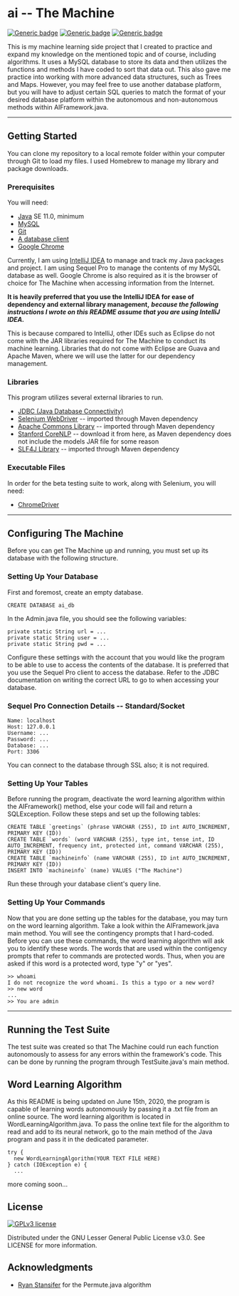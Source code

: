 # ai -- The Machine

[![Generic badge](https://img.shields.io/badge/java-11.0+-blue.svg)](https://shields.io/)
[![Generic badge](https://img.shields.io/badge/mysql-8.0+-red.svg)](https://shields.io/)
[![Generic badge](https://img.shields.io/badge/selenium-3.141.59-green.svg)](https://shields.io/)


This is my machine learning side project that I created to practice and expand my knowledge on the mentioned topic and of course, including algorithms. 
It uses a MySQL database to store its data and then utilizes the functions and methods I have coded to sort that data out. 
This also gave me practice into working with more advanced data structures, such as Trees and Maps. However, you may feel free to use another database platform, but you will have to adjust certain SQL queries to match the format of your desired database platform within the autonomous and non-autonomous methods within AIFramework.java.

---

## Getting Started

You can clone my repository to a local remote folder within your computer through Git to load my files. I used Homebrew to manage my library and package downloads.

### Prerequisites

You will need:
* [Java](https://www.oracle.com/java/technologies/javase-downloads.html) SE 11.0, minimum
* [MySQL](https://www.mysql.com/downloads/)
* [Git](https://git-scm.com/downloads)
* [A database client](https://www.sequelpro.com/)
* [Google Chrome](https://www.google.com/chrome/)

Currently, I am using [IntelliJ IDEA](https://www.jetbrains.com/idea/) to manage and track my Java packages and project. I am using Sequel Pro to manage the contents of my MySQL database as well. Google Chrome is also required as it is the browser of choice for The Machine when accessing information from the Internet.

**It is heavily preferred that you use the IntelliJ IDEA for ease of dependency and external library management,** 
***because the following instructions I wrote on this README assume that you are using IntelliJ IDEA.***

This is because compared to IntelliJ, other IDEs such as Eclipse do not come with the JAR libraries required for The Machine to conduct its machine learning. Libraries that do not come with Eclipse are Guava and Apache Maven, where we will use the latter for our dependency management.

### Libraries

This program utilizes several external libraries to run.
* [JDBC (Java Database Connectivity)](https://dev.mysql.com/downloads/connector/j/)
* [Selenium WebDriver](https://www.selenium.dev/projects/) -- imported through Maven dependency
* [Apache Commons Library](https://mvnrepository.com/artifact/org.apache.commons/commons-collections4) -- imported through Maven dependency
* [Stanford CoreNLP](https://stanfordnlp.github.io/CoreNLP/index.html#download) -- download it from here, as Maven dependency does not include the models JAR file for some reason
* [SLF4J Library](http://www.slf4j.org/download.html) -- imported through Maven dependency

### Executable Files

In order for the beta testing suite to work, along with Selenium, you will need:
* [ChromeDriver](https://chromedriver.chromium.org/downloads)

---

## Configuring The Machine

Before you can get The Machine up and running, you must set up its database with the following structure.

### Setting Up Your Database

First and foremost, create an empty database.

```
CREATE DATABASE ai_db
```

In the Admin.java file, you should see the following variables:

```
private static String url = ...
private static String user = ...
private static String pwd = ...
```

Configure these settings with the account that you would like the program to be able to use to access the contents of the database. It is preferred that you use the Sequel Pro client to access the database. Refer to the JDBC documentation on writing the correct URL to go to when accessing your database.

### Sequel Pro Connection Details -- Standard/Socket
```
Name: localhost
Host: 127.0.0.1
Username: ...
Password: ...
Database: ...
Port: 3306
```
You can connect to the database through SSL also; it is not required.

### Setting Up Your Tables

Before running the program, deactivate the word learning algorithm within the AIFramework() method, else your code will fail and return a SQLException. Follow these steps and set up the following tables:

``` 
CREATE TABLE `greetings` (phrase VARCHAR (255), ID int AUTO_INCREMENT, PRIMARY KEY (ID))
CREATE TABLE `words` (word VARCHAR (255), type int, tense int, ID AUTO_INCREMENT, frequency int, protected int, command VARCHAR (255), PRIMARY KEY (ID))
CREATE TABLE `machineinfo` (name VARCHAR (255), ID int AUTO_INCREMENT, PRIMARY KEY (ID))
INSERT INTO `machineinfo` (name) VALUES ("The Machine")
```

Run these through your database client's query line.

### Setting Up Your Commands

Now that you are done setting up the tables for the database, you may turn on the word learning algorithm.
Take a look within the AIFramework.java main method. You will see the contingency prompts that I hard-coded.
Before you can use these commands, the word learning algorithm will ask you to identify these words. The words
that are used within the contigency prompts that refer to commands are protected words. Thus,
when you are asked if this word is a protected word, type "y" or "yes".

```
>> whoami
I do not recognize the word whoami. Is this a typo or a new word?
>> new word
...
>> You are admin
```

---

## Running the Test Suite

The test suite was created so that The Machine could run each function autonomously to assess for any errors within
the framework's code. This can be done by running the program through TestSuite.java's main method.

## Word Learning Algorithm

As this README is being updated on June 15th, 2020, the program is capable of learning words autonomously by passing it a .txt file from an online source. The word learning algorithm is located in WordLearningAlgorithm.java. To pass the online text file for the algorithm to read and add to its neural network, go to the main method of the Java program and pass it in the dedicated parameter.

```
try {
  new WordLearningAlgorithm(YOUR TEXT FILE HERE)
} catch (IOException e) {
  ...
 ```
 
 more coming soon...

## License

[![GPLv3 license](https://img.shields.io/badge/License-GPLv3-blue.svg)](https://github.com/n1413704/ai/blob/master/LICENSE)

Distributed under the GNU Lesser General Public License v3.0. See LICENSE for more information.

## Acknowledgments

* [Ryan Stansifer](http://cs.fit.edu/~ryan/) for the Permute.java algorithm
